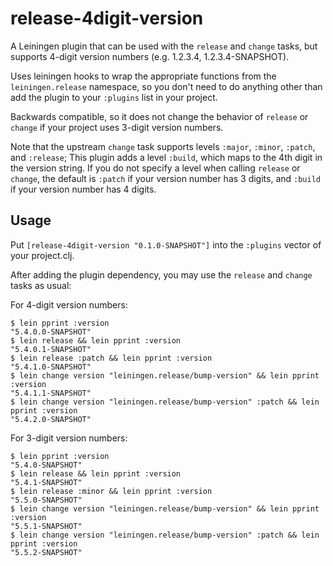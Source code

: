 # release-4digit-version

A Leiningen plugin that can be used with the `release` and `change`
tasks, but supports 4-digit version numbers (e.g. 1.2.3.4,
1.2.3.4-SNAPSHOT).

Uses leiningen hooks to wrap the appropriate functions from the
`leiningen.release` namespace, so you don't need to do anything other
than add the plugin to your `:plugins` list in your project.

Backwards compatible, so it does not change the behavior of `release`
or `change` if your project uses 3-digit version numbers.

Note that the upstream `change` task supports levels `:major`,
`:minor`, `:patch`, and `:release`;  This plugin adds a level
`:build`, which maps to the 4th digit in the version string.  If you
do not specify a level when calling `release` or `change`, the default
is `:patch` if your version number has 3 digits, and `:build` if your
version number has 4 digits.

## Usage

Put `[release-4digit-version "0.1.0-SNAPSHOT"]` into the `:plugins` vector of
your project.clj.

After adding the plugin dependency, you may use the `release` and
`change` tasks as usual:

For 4-digit version numbers:
```
$ lein pprint :version
"5.4.0.0-SNAPSHOT"
$ lein release && lein pprint :version
"5.4.0.1-SNAPSHOT"
$ lein release :patch && lein pprint :version
"5.4.1.0-SNAPSHOT"
$ lein change version "leiningen.release/bump-version" && lein pprint :version
"5.4.1.1-SNAPSHOT"
$ lein change version "leiningen.release/bump-version" :patch && lein pprint :version
"5.4.2.0-SNAPSHOT"
```

For 3-digit version numbers:
```
$ lein pprint :version
"5.4.0-SNAPSHOT"
$ lein release && lein pprint :version
"5.4.1-SNAPSHOT"
$ lein release :minor && lein pprint :version
"5.5.0-SNAPSHOT"
$ lein change version "leiningen.release/bump-version" && lein pprint :version
"5.5.1-SNAPSHOT"
$ lein change version "leiningen.release/bump-version" :patch && lein pprint :version
"5.5.2-SNAPSHOT"
```

